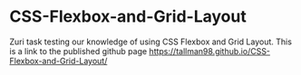 # CSS-Flexbox-and-Grid-Layout
Zuri task testing our knowledge of using CSS Flexbox and Grid Layout.
This is a link to the published github page 
https://tallman98.github.io/CSS-Flexbox-and-Grid-Layout/
